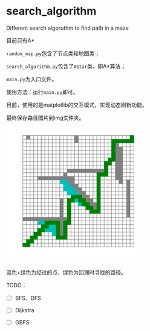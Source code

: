 # search_algorithm
Different search algoruthm to find path in a maze

目前只有A*

`random_map.py`包含了节点类和地图类；

`search_algorithm.py`包含了`AStar`类，即A*算法；

`main.py`为入口文件。

使用方法：运行`main.py`即可。

目前，使用的是matplotlib的交互模式，实现动态刷新功能。

最终保存路径图片到img文件夹。

<img src="img/Figure_1.png" alt="示例" style="zoom:72%;" />

蓝色+绿色为经过的点，绿色为回溯时寻找的路径。



TODO：

- [ ] BFS、DFS
- [ ] Dijkstra
- [ ] GBFS

